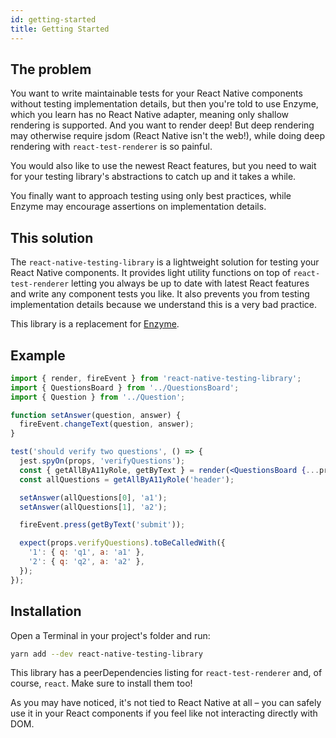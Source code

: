 ```yaml
---
id: getting-started
title: Getting Started
---
```


## The problem

You want to write maintainable tests for your React Native components without testing implementation details, but then you're told to use Enzyme, which you learn has no React Native adapter, meaning only shallow rendering is supported. And you want to render deep! But deep rendering may otherwise require jsdom (React Native isn't the web!), while doing deep rendering with `react-test-renderer` is so painful.

You would also like to use the newest React features, but you need to wait for your testing library's abstractions to catch up and it takes a while.

You finally want to approach testing using only best practices, while Enzyme may encourage assertions on implementation details.

## This solution

The `react-native-testing-library` is a lightweight solution for testing your React Native components. It provides light utility functions on top of `react-test-renderer` letting you always be up to date with latest React features and write any component tests you like. It also prevents you from testing implementation details because we understand this is a very bad practice.

This library is a replacement for [Enzyme](http://airbnb.io/enzyme/).

## Example

```jsx
import { render, fireEvent } from 'react-native-testing-library';
import { QuestionsBoard } from '../QuestionsBoard';
import { Question } from '../Question';

function setAnswer(question, answer) {
  fireEvent.changeText(question, answer);
}

test('should verify two questions', () => {
  jest.spyOn(props, 'verifyQuestions');
  const { getAllByA11yRole, getByText } = render(<QuestionsBoard {...props} />);
  const allQuestions = getAllByA11yRole('header');

  setAnswer(allQuestions[0], 'a1');
  setAnswer(allQuestions[1], 'a2');

  fireEvent.press(getByText('submit'));

  expect(props.verifyQuestions).toBeCalledWith({
    '1': { q: 'q1', a: 'a1' },
    '2': { q: 'q2', a: 'a2' },
  });
});
```

## Installation

Open a Terminal in your project's folder and run:

```sh
yarn add --dev react-native-testing-library
```

This library has a peerDependencies listing for `react-test-renderer` and, of course, `react`. Make sure to install them too!

As you may have noticed, it's not tied to React Native at all – you can safely use it in your React components if you feel like not interacting directly with DOM.
